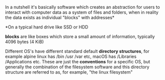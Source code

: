 In a nutshell it's basically software which creates an abstraction for users to interact with computer data as a system of files and folders, when in reality the data exists as individual "blocks" with addresses*

\*On a typical hard drive like SSD or HDD

**blocks** are like boxes which store a small amount of information, typically 4096 bytes (4 KiB)

Different OS's have different standard default **directory structures**, for example alpine linux has /bin /usr /var etc, macOS has /Libraries /Applications etc. These are just the **conventions** for a specific OS, but generally the combination of the filesystem software and this directory structure are referred to as, for example, "the linux filesystem"